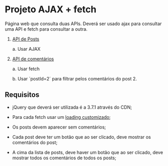 # Projeto AJAX + fetch

Página web que consulta duas APIs. Deverá ser usado ajax para consultar uma API e fetch para consultar a outra.

1. [API de Posts]( https://jsonplaceholder.typicode.com/posts)

    a. Usar AJAX

2. [API de comentários](https://jsonplaceholder.typicode.com/comments)

    a. Usar fetch

    b. Usar ´postId=2´ para filtrar pelos comentários do post 2.

## Requisitos

* jQuery que deverá ser utilizada é a 3.7.1 através do CDN;

* Para cada fetch usar um [loading customizado](https://uiverse.io/elements?search=loading);

* Os posts devem aparecer sem comentários;

* Cada post deve ter um botão que ao ser clicado, deve mostrar os comentários do post;

* A cima da lista de posts, deve haver um botão que ao ser clicado, deve mostrar todos os comentários de todos os posts;
